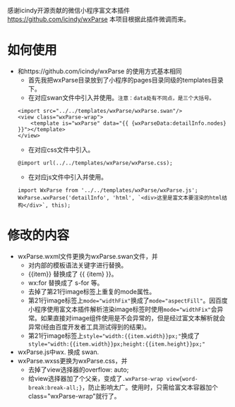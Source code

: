感谢icindy开源贡献的微信小程序富文本插件 https://github.com/icindy/wxParse 本项目根据此插件微调而来。

# 如何使用
* 和https://github.com/icindy/wxParse 的使用方式基本相同
    - 首先我把wxParse目录放到了小程序的pages目录同级的templates目录下。
    - 在对应swan文件中引入并使用。```注意：data处有不同点，是三个大括号。```
    ```
    <import src="../../templates/wxParse/wxParse.swan"/>
    <view class="wxParse-wrap">
        <template is="wxParse" data="{{ {wxParseData:detailInfo.nodes} }}"></template>
    </view>
    ```
    - 在对应css文件中引入。
    ```
    @import url(../../templates/wxParse/wxParse.css);
    ```
    - 在对应js文件中引入并使用。
    ```
    import WxParse from '../../templates/wxParse/wxParse.js';
    WxParse.wxParse('detailInfo', 'html', `<div>这里是富文本要渲染的html结构</div>`, this);
    ```

# 修改的内容
* wxParse.wxml文件更换为wxParse.swan文件，并
    - 对内部的模板语法关键字进行替换。
    - {{item}} 替换成了 {{ {item} }}。
    - wx:for 替换成了 s-for 等。
    - 去掉了第21行image标签上重复的mode属性。
    - 第21行image标签上```mode="widthFix"```换成了```mode="aspectFill"```。因百度小程序使用富文本插件解析渲染image标签时使用```mode="widthFix"```会异常。如果直接对image组件使用是不会异常的，但是经过富文本解析就会异常(经由百度开发者工具测试得到的结果)。
    - 第21行image标签上```style="width:{{item.width}}px;"```换成了```style="width:{{item.width}}px;height:{{item.height}}px;"```
* wxParse.js中wx. 换成 swan.
* wxParse.wxss更换为wxParse.css，并
    - 去掉了view选择器的overflow: auto;
    - 给view选择器加了个父亲，变成了```.wxParse-wrap view{word-break:break-all;}```，防止影响太广。使用时，只需给富文本容器加个class="wxParse-wrap"就行了。
